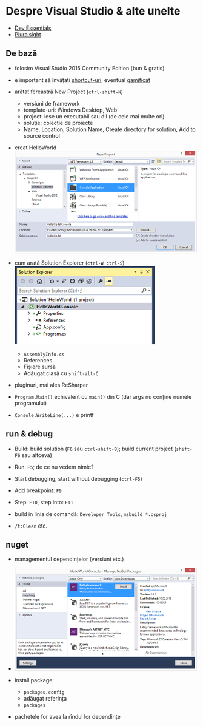 # Despre Visual Studio & alte unelte

- [Dev Essentials](https://www.visualstudio.com/products/visual-studio-dev-essentials-vs)
- [Pluralsight](https://www.pluralsight.com/browse/software-development)

## De bază

- folosim Visual Studio 2015 Community Edition (bun & gratis)

- e important să învățați [shortcut-uri][shortcut], eventual [gamificat][foo]

- arătat fereastră New Project (`ctrl-shift-N`)

    + versiuni de framework
    + template-uri: Windows Desktop, Web
    + project: iese un executabil sau dll (de cele mai multe ori)
    + soluție: colecție de proiecte
    + Name, Location, Solution Name, Create directory for solution, Add to
      source control

- creat HelloWorld
  ![New Project][newProject]

- cum arată Solution Explorer (`ctrl-W ctrl-S`)
  ![Solution Explorer][solutionExplorer]
    + `AssemblyInfo.cs`
    + References
    + Fișiere sursă
    + Adăugat clasă cu `shift-alt-C`

- pluginuri, mai ales ReSharper

- `Program.Main()` echivalent cu `main()` din C (dar args nu conține numele
  programului)

- `Console.WriteLine(...)` e printf

## run & debug

- Build: build solution (`F6` sau `ctrl-shift-B`); build current project
  (`shift-F6` sau altceva)

- Run: `F5`; de ce nu vedem nimic?

- Start debugging, start without debugging (`ctrl-F5`)

- Add breakpoint: `F9`

- Step: `F10`, step into: `F11`

- build în linia de comandă: `Developer Tools`, `msbuild *.csproj`

- `/t:Clean` etc.

## nuget

- managementul dependințelor (versiuni etc.)

- ![Manage NuGet Packages][nuget]

- install package:
    + `packages.config`
    + adăugat referința
    + `packages`

- pachetele for avea la rîndul lor dependințe

[shortcut]: http://visualstudioshortcuts.com/2015/
[foo]:      https://www.shortcutfoo.com/app/dojos/microsoft-visual-studio-win

[newProject]:       NewProject.png       "Fereastra New Project"
[solutionExplorer]: SolutionExplorer.png "Solution Explorer (ctrl-W ctrl-S)"
[nuget]:            ManageNugetPackages.png "Manage NuGet Packages"
